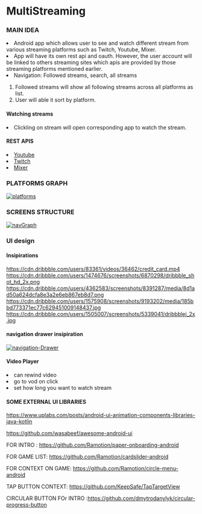 # MultiStreaming
<h3>MAIN IDEA</h3>
<li>Android app which allows user to see and watch different stream from various streaming platforms such as Twitch, Youtube, Mixer.</li>
<li>App will have its own rest api and oauth. However, the user account will be linked to others streaming sites which apis are provided by those streaming platforms
mentioned earlier.</li>
<li>Navigation: Followed streams, search, all streams</li>

1. Followed streams will show all following streams across all platforms as list.
2. User will able it sort by platform.



<h4>Watching streams</h4>
<li>Clickling on stream will open corresponding app to watch the stream.</li>


<h4>REST APIS</h4>

<li><a href="https://developers.google.com/youtube/v3">Youtube</a></li>
<li><a href="https://dev.twitch.tv/">Twitch</a></li>
<li><a href="https://dev.mixer.com/">Mixer</a></li>



<h3>PLATFORMS GRAPH</h3>
<a href="https://ibb.co/cchLBc4"><img src="https://i.ibb.co/99HtD9Q/platforms.png" alt="platforms" border="0"></a>
<h3>SCREENS STRUCTURE</h3>
<a href="https://ibb.co/H7np17B"><img src="https://i.ibb.co/Q9rjz9p/navGraph.png" alt="navGraph" border="0"></a>

<h3>UI design</h3>
<h4>Insipirations</h4>

https://cdn.dribbble.com/users/83361/videos/36462/credit_card.mp4
https://cdn.dribbble.com/users/1474676/screenshots/6870298/dribbble_shot_hd_2x.png
https://cdn.dribbble.com/users/4362583/screenshots/8391287/media/8d1ad50a624dcfa8e3a2e6eb867eb8d7.png
https://cdn.dribbble.com/users/1575908/screenshots/9193202/media/185bbd773371ec77c629451009148437.jpg
https://cdn.dribbble.com/users/1505007/screenshots/5339041/dribbblej_2x.jpg

<h4>navigation drawer insipiration</h4>

<a href="https://ibb.co/h7gQMJ0"><img src="https://i.ibb.co/tmHjhTR/navigation-Drawer.png" alt="navigation-Drawer" border="0"></a>

<h4>Video Player</h4>
<li>can rewind video</li>
<li>go to vod on click</li>
<li>set how long you want to watch stream</li>

<h4>SOME EXTERNAL UI LIBRARIES</h4>

https://www.uplabs.com/posts/android-ui-animation-components-libraries-java-kotlin

https://github.com/wasabeef/awesome-android-ui

FOR INTRO : https://github.com/Ramotion/paper-onboarding-android


FOR GAME LIST: https://github.com/Ramotion/cardslider-android

FOR CONTEXT ON GAME: https://github.com/Ramotion/circle-menu-android

TAP BUTTON CONTEXT: https://github.com/KeepSafe/TapTargetView

CIRCULAR BUTTON FOr INTRO :https://github.com/dmytrodanylyk/circular-progress-button
